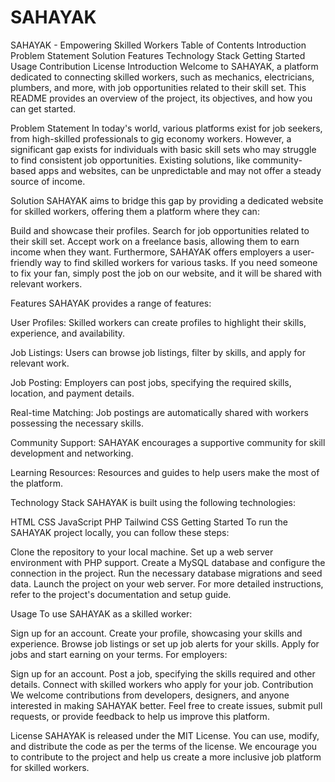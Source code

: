 # SAHAYAK
SAHAYAK - Empowering Skilled Workers
Table of Contents
Introduction
Problem Statement
Solution
Features
Technology Stack
Getting Started
Usage
Contribution
License
Introduction
Welcome to SAHAYAK, a platform dedicated to connecting skilled workers, such as mechanics, electricians, plumbers, and more, with job opportunities related to their skill set. This README provides an overview of the project, its objectives, and how you can get started.

Problem Statement
In today's world, various platforms exist for job seekers, from high-skilled professionals to gig economy workers. However, a significant gap exists for individuals with basic skill sets who may struggle to find consistent job opportunities. Existing solutions, like community-based apps and websites, can be unpredictable and may not offer a steady source of income.

Solution
SAHAYAK aims to bridge this gap by providing a dedicated website for skilled workers, offering them a platform where they can:

Build and showcase their profiles.
Search for job opportunities related to their skill set.
Accept work on a freelance basis, allowing them to earn income when they want.
Furthermore, SAHAYAK offers employers a user-friendly way to find skilled workers for various tasks. If you need someone to fix your fan, simply post the job on our website, and it will be shared with relevant workers.

Features
SAHAYAK provides a range of features:

User Profiles: Skilled workers can create profiles to highlight their skills, experience, and availability.

Job Listings: Users can browse job listings, filter by skills, and apply for relevant work.

Job Posting: Employers can post jobs, specifying the required skills, location, and payment details.

Real-time Matching: Job postings are automatically shared with workers possessing the necessary skills.

Community Support: SAHAYAK encourages a supportive community for skill development and networking.

Learning Resources: Resources and guides to help users make the most of the platform.

Technology Stack
SAHAYAK is built using the following technologies:

HTML
CSS
JavaScript
PHP
Tailwind CSS
Getting Started
To run the SAHAYAK project locally, you can follow these steps:

Clone the repository to your local machine.
Set up a web server environment with PHP support.
Create a MySQL database and configure the connection in the project.
Run the necessary database migrations and seed data.
Launch the project on your web server.
For more detailed instructions, refer to the project's documentation and setup guide.

Usage
To use SAHAYAK as a skilled worker:

Sign up for an account.
Create your profile, showcasing your skills and experience.
Browse job listings or set up job alerts for your skills.
Apply for jobs and start earning on your terms.
For employers:

Sign up for an account.
Post a job, specifying the skills required and other details.
Connect with skilled workers who apply for your job.
Contribution
We welcome contributions from developers, designers, and anyone interested in making SAHAYAK better. Feel free to create issues, submit pull requests, or provide feedback to help us improve this platform.

License
SAHAYAK is released under the MIT License. You can use, modify, and distribute the code as per the terms of the license. We encourage you to contribute to the project and help us create a more inclusive job platform for skilled workers.
